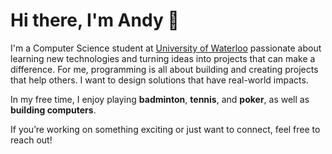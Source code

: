 # Hi there, I'm Andy 👋

I'm a Computer Science student at [University of Waterloo](https://uwaterloo.ca) passionate about learning new technologies and turning ideas into projects that can make a difference. For me, programming is all about building and creating projects that help others. I want to design solutions that have real-world impacts.

In my free time, I enjoy playing **badminton**, **tennis**, and **poker**, as well as **building computers**.

If you’re working on something exciting or just want to connect, feel free to reach out!

<!--
**andyjyzhang/andyjyzhang** is a ✨ _special_ ✨ repository because its `README.md` (this file) appears on your GitHub profile.

Here are some ideas to get you started:

- 🔭 I’m currently working on ...
- 🌱 I’m currently learning ...
- 👯 I’m looking to collaborate on ...
- 🤔 I’m looking for help with ...
- 💬 Ask me about ...
- 📫 How to reach me: ...
- 😄 Pronouns: ...
- ⚡ Fun fact: ...
-->
